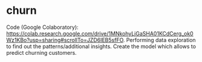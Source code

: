 # churn
Code (Google Colaboratory): https://colab.research.google.com/drive/1MNkohyLjGaSHA01KCdCerg_ok0Wz1KBo?usp=sharing#scrollTo=JZD6IEB5sfFO.
Performing data exploration to find out the patterns/additional insights. Create the model which allows to predict churning customers.

